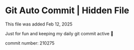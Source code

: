 # Git Auto Commit | Hidden File

This file was added Feb 12, 2025

Just for fun and keeping my daily git commit active 🤪

commit number: 210275
